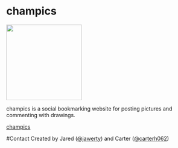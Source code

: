 # champics
<img src="http://champics.com/images/champics.png" width="200">

champics is a social bookmarking website for posting pictures and commenting with drawings.

[champics](http://champics.com)

#Contact
Created by Jared ([@jawerty](http://github.com/jawerty)) and Carter ([@carterh062](http://github.com/jawerty))


